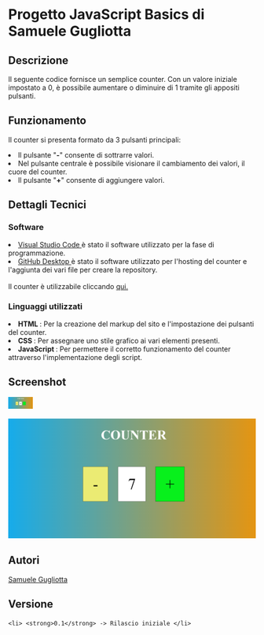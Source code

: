 # Progetto JavaScript Basics di Samuele Gugliotta

## Descrizione
<p> Il seguente codice fornisce un semplice counter. Con un valore iniziale impostato a 0, è possibile aumentare o diminuire di 1 tramite gli appositi pulsanti. <p>

## Funzionamento
  <p> Il counter si presenta formato da 3 pulsanti principali: <p>
    <li> Il pulsante "<strong>-</strong>" consente di sottrarre valori.
      <li> Nel pulsante centrale è possibile visionare il cambiamento dei valori, il cuore del counter.
    <li> Il pulsante "<strong>+</strong>" consente di aggiungere valori.

## Dettagli Tecnici

  ### Software
  <li> <a href="https://code.visualstudio.com/" rel=Sito1> Visual Studio Code </a> è stato il software utilizzato per la fase di programmazione.
  <li> <a href="https://desktop.github.com/" rel=Sito1> GitHub Desktop </a> è stato il software utilizzato per l'hosting del counter e l'aggiunta dei vari file per creare la repository.
  <br>
  <br>
  Il counter è utilizzabile cliccando <a href="https://rewillow.github.io/counter/" rel=Counter> qui. </a>
  
  ### Linguaggi utilizzati
  
  <li> <strong> HTML </strong>: Per la creazione del markup del sito e l'impostazione dei pulsanti del counter.
  <li> <strong> CSS </strong>: Per assegnare uno stile grafico ai vari elementi presenti.
  <li> <strong> JavaScript </strong>: Per permettere il corretto funzionamento del counter attraverso l'implementazione degli script.
    
## Screenshot
<img src="https://raw.githubusercontent.com/Rewillow/counter/main/img/Screen%201.png" alt="Screen1" style="max-width:50px;">
        <br>
        <br>
<img src="https://raw.githubusercontent.com/Rewillow/counter/main/img/Screen%202.png" alt="Screen1" style="msx-width:50px;">

  
## Autori
  <a href= "https://www.instagram.com/rewillow7/" rel="Social">Samuele Gugliotta</a>
  
## Versione
    <li> <strong>0.1</strong> -> Rilascio iniziale </li>
